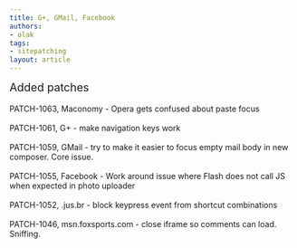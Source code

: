 ```yaml
---
title: G+, GMail, Facebook
authors:
- olak
tags:
- sitepatching
layout: article
---
```

<span style="font-size: 140%">Added patches</span><br/><br/>PATCH-1063, Maconomy - Opera gets confused about paste focus<br/><br/>PATCH-1061, G+ - make navigation keys work<br/><br/>PATCH-1059, GMail - try to make it easier to focus empty mail body in new composer. Core issue.<br/><br/>PATCH-1055, Facebook - Work around issue where Flash does not call JS when expected in photo uploader<br/><br/>PATCH-1052, .jus.br - block keypress event from shortcut combinations<br/><br/>PATCH-1046, msn.foxsports.com - close iframe so comments can load. Sniffing.
